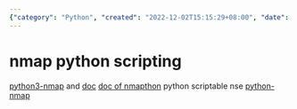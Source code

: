 ```yaml
---
{"category": "Python", "created": "2022-12-02T15:15:29+08:00", "date": "2022-12-02 15:15:29", "description": "This article provides an overview of several Python libraries and resources available for working with the Nmap network scanning tool. It covers python3-nmap, nmapthon, and python-nmap, along with their respective documentation, allowing readers to choose the best option for their needs.", "modified": "2022-12-02T15:27:31+08:00", "tags": ["Python", "Nmap", "Network Scanning", "Libraries", "Resources"], "title": "Exploring Python Libraries and Resources for Nmap Network Scanning"}
---
```

# nmap python scripting
[python3-nmap](https://pypi.org/project/python3-nmap/) and [doc](https://nmap.readthedocs.io/en/latest/nmap.html)
[doc of nmapthon](https://nmapthon.readthedocs.io/en/latest/simple_information.html) python scriptable nse
[python-nmap](https://pypi.org/project/python-nmap/)